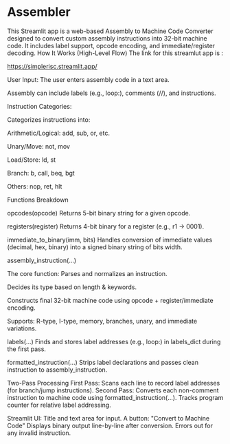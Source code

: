 # Assembler
This Streamlit app is a web-based Assembly to Machine Code Converter designed to convert custom assembly instructions into 32-bit machine code. It includes label support, opcode encoding, and immediate/register decoding.
 How It Works (High-Level Flow)
The link for this streamlut app is :

 https://simplerisc.streamlit.app/
 
User Input:
   The user enters assembly code in a text area.
   
   Assembly can include labels (e.g., loop:), comments (//), and instructions.
   
Instruction Categories:

Categorizes instructions into:

  Arithmetic/Logical: add, sub, or, etc.
  
  Unary/Move: not, mov
  
  Load/Store: ld, st
  
  Branch: b, call, beq, bgt
  
  Others: nop, ret, hlt
  
Functions Breakdown

opcodes(opcode)
Returns 5-bit binary string for a given opcode.

registers(register)
Returns 4-bit binary for a register (e.g., r1 → 0001).

immediate_to_binary(imm, bits)
Handles conversion of immediate values (decimal, hex, binary) into a signed binary string of bits width.

assembly_instruction(...)

The core function:
  Parses and normalizes an instruction.
  
  Decides its type based on length & keywords.
  
  Constructs final 32-bit machine code using opcode + register/immediate encoding.
  
Supports:
  R-type, I-type, memory, branches, unary, and immediate variations.
  
labels(...)
  Finds and stores label addresses (e.g., loop:) in labels_dict during the first pass.
  
formatted_instruction(...)
  Strips label declarations and passes clean instruction to assembly_instruction.
  
Two-Pass Processing
First Pass:
  Scans each line to record label addresses (for branch/jump instructions).
Second Pass:
  Converts each non-comment instruction to machine code using formatted_instruction(...).
Tracks program counter for relative label addressing.

Streamlit UI:
Title and text area for input.
A button: "Convert to Machine Code"
Displays binary output line-by-line after conversion.
Errors out for any invalid instruction.



